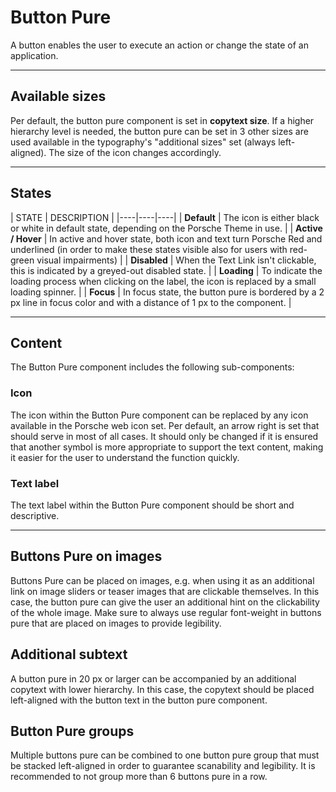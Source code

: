 # Button Pure

A button enables the user to execute an action or change the state of an application.

---

## Available sizes

Per default, the button pure component is set in **copytext size**. If a higher hierarchy level is needed, the button pure can be set in 3 other sizes are used available in the typography's "additional sizes" set (always left-aligned). The size of the icon changes accordingly. 

---

## States

| STATE | DESCRIPTION |
|----|----|----|
| **Default** | The icon is either black or white in default state, depending on the Porsche Theme in use. |
| **Active / Hover** | In active and hover state, both icon and text turn Porsche Red and underlined (in order to make these states visible also for users with red-green visual impairments) |
| **Disabled** | When the Text Link isn't clickable, this is indicated by a greyed-out disabled state. |
| **Loading** | To indicate the loading process when clicking on the label, the icon is replaced by a small loading spinner. |
| **Focus** | In focus state, the button pure is bordered by a 2 px line in focus color and with a distance of 1 px to the component. |

---

## Content

The Button Pure component includes the following sub-components:

### Icon
The icon within the Button Pure component can be replaced by any icon available in the Porsche web icon set. Per default, an arrow right is set that should serve in most of all cases. It should only be changed if it is ensured that another symbol is more appropriate to support the text content, making it easier for the user to understand the function quickly.

### Text label 
The text label within the Button Pure component should be short and descriptive.

---

## Buttons Pure on images

Buttons Pure can be placed on images, e.g. when using it as an additional link on image sliders or teaser images that are clickable themselves. In this case, the button pure can give the user an additional hint on the clickability of the whole image. Make sure to always use regular font-weight in buttons pure that are placed on images to provide legibility.

## Additional subtext

A button pure in 20 px or larger can be accompanied by an additional copytext with lower hierarchy. In this case, the copytext should be placed left-aligned with the button text in the button pure component.

## Button Pure groups

Multiple buttons pure can be combined to one button pure group that must be stacked left-aligned in order to guarantee scanability and legibility. It is recommended to not group more than 6 buttons pure in a row.